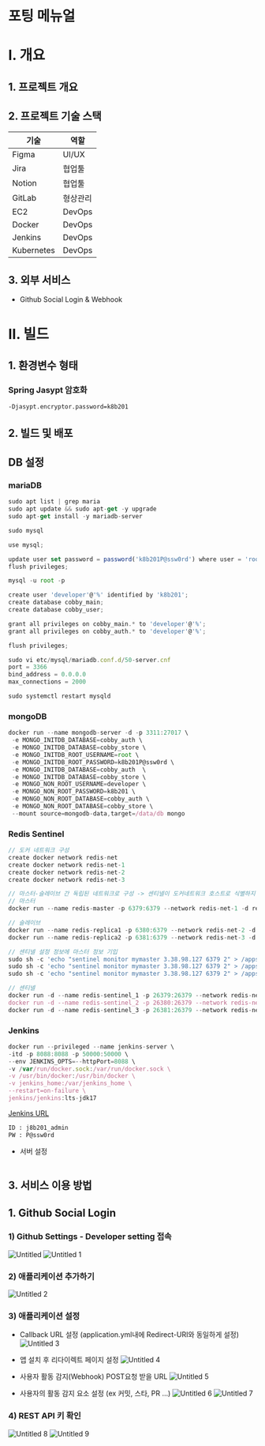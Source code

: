 # 포팅 메뉴얼

# Ⅰ. 개요

## 1. 프로젝트 개요

## 2. 프로젝트 기술 스택

| 기술       | 역할     |
| ---------- | -------- |
| Figma      | UI/UX    |
| Jira       | 협업툴   |
| Notion     | 협업툴   |
| GitLab     | 형상관리 |
| EC2        | DevOps   |
| Docker     | DevOps   |
| Jenkins    | DevOps   |
| Kubernetes | DevOps   |

## 3. 외부 서비스

- Github Social Login & Webhook

# Ⅱ. 빌드

## 1. 환경변수 형태

### Spring Jasypt 암호화

```
-Djasypt.encryptor.password=k8b201
```

## 2. 빌드 및 배포

## DB 설정

### mariaDB

```jsx
sudo apt list | grep maria
sudo apt update && sudo apt-get -y upgrade
sudo apt-get install -y mariadb-server

sudo mysql

use mysql;

update user set password = password('k8b201P@ssw0rd') where user = 'root';
flush privileges;

mysql -u root -p

create user 'developer'@'%' identified by 'k8b201';
create database cobby_main;
create database cobby_user;

grant all privileges on cobby_main.* to 'developer'@'%';
grant all privileges on cobby_auth.* to 'developer'@'%';

flush privileges;

sudo vi etc/mysql/mariadb.conf.d/50-server.cnf
port = 3366
bind_address = 0.0.0.0
max_connections = 2000

sudo systemctl restart mysqld
```

### mongoDB

```jsx
docker run --name mongodb-server -d -p 3311:27017 \
 -e MONGO_INITDB_DATABASE=cobby_auth \
 -e MONGO_INITDB_DATABASE=cobby_store \
 -e MONGO_INITDB_ROOT_USERNAME=root \
 -e MONGO_INITDB_ROOT_PASSWORD=k8b201P@ssw0rd \
 -e MONGO_INITDB_DATABASE=cobby_auth  \
 -e MONGO_INITDB_DATABASE=cobby_store \
 -e MONGO_NON_ROOT_USERNAME=developer \
 -e MONGO_NON_ROOT_PASSWORD=k8b201 \
 -e MONGO_NON_ROOT_DATABASE=cobby_auth \
 -e MONGO_NON_ROOT_DATABASE=cobby_store \
 --mount source=mongodb-data,target=/data/db mongo
```

### Redis Sentinel

```jsx
// 도커 네트워크 구성
create docker network redis-net
create docker network redis-net-1
create docker network redis-net-2
create docker network redis-net-3

// 마스터-슬레이브 간 독립된 네트워크로 구성 -> 센티넬이 도커네트워크 호스트로 식별하지 않게끔 하기 위함
// 마스터
docker run --name redis-master -p 6379:6379 --network redis-net-1 -d redis redis-server --appendonly yes --requirepass k8b201 --masterauth k8b201

// 슬레이브
docker run --name redis-replica1 -p 6380:6379 --network redis-net-2 -d redis redis-server --appendonly yes --slaveof redis-master 6379 --requirepass k8b201 --masterauth k8b201
docker run --name redis-replica2 -p 6381:6379 --network redis-net-3 -d redis redis-server --appendonly yes --slaveof redis-master 6379 --requirepass k8b201 --masterauth k8b201

// 센티넬 설정 정보에 마스터 정보 기입
sudo sh -c 'echo "sentinel monitor mymaster 3.38.98.127 6379 2" > /apps/redis/sentinel/sentinel_1/sentinel.conf'
sudo sh -c 'echo "sentinel monitor mymaster 3.38.98.127 6379 2" > /apps/redis/sentinel/sentinel_2/sentinel.conf'
sudo sh -c 'echo "sentinel monitor mymaster 3.38.98.127 6379 2" > /apps/redis/sentinel/sentinel_3/sentinel.conf'

// 센티넬
docker run -d --name redis-sentinel_1 -p 26379:26379 --network redis-net -v /apps/redis/sentinel/sentinel_1:/data redis redis-sentinel /data/sentinel.conf --sentinel auth-pass mymaster k8b201
docker run -d --name redis-sentinel_2 -p 26380:26379 --network redis-net -v /apps/redis/sentinel/sentinel_2:/data redis redis-sentinel /data/sentinel.conf --sentinel auth-pass mymaster k8b201
docker run -d --name redis-sentinel_3 -p 26381:26379 --network redis-net -v /apps/redis/sentinel/sentinel_3:/data redis redis-sentinel /data/sentinel.conf --sentinel auth-pass mymaster k8b201
```

### Jenkins

```jsx
docker run --privileged --name jenkins-server \
-itd -p 8088:8088 -p 50000:50000 \
--env JENKINS_OPTS=--httpPort=8088 \
-v /var/run/docker.sock:/var/run/docker.sock \
-v /usr/bin/docker:/usr/bin/docker \
-v jenkins_home:/var/jenkins_home \
--restart=on-failure \
jenkins/jenkins:lts-jdk17
```

[Jenkins URL](http://k8b201.p.ssafy.io:8088)

```bash
ID : j8b201_admin
PW : P@ssw0rd
```

- 서버 설정

```jsx![Untitled 1](/assets/Untitled%201.png)![Untitled 1](https://i.imgur.com/LBFfQnX.png)

```

## 3. 서비스 이용 방법

## 1. Github Social Login

### 1) Github Settings - Developer setting 접속

![Untitled](https://i.imgur.com/iTkBjnn.png)
![Untitled 1](https://i.imgur.com/MGG5jQr.png)

### 2) 애플리케이션 추가하기

![Untitled 2](https://i.imgur.com/ppn84m7.png)

### 3) 애플리케이션 설정

- Callback URL 설정 (application.yml내에 Redirect-URI와 동일하게 설정)
  ![Untitled 3](https://i.imgur.com/GtJyhRQ.png)

- 앱 설치 후 리다이렉트 페이지 설정
  ![Untitled 4](https://i.imgur.com/P7lKxmF.png)

- 사용자 활동 감지(Webhook) POST요청 받을 URL
  ![Untitled 5](https://i.imgur.com/v4BgBoj.png)

- 사용자의 활동 감지 요소 설정 (ex 커밋, 스타, PR …)
  ![Untitled 6](https://i.imgur.com/Zv4nvf1.png)
  ![Untitled 7](https://i.imgur.com/sm80CxF.png)

### 4) REST API 키 확인

![Untitled 8](https://i.imgur.com/CxVYZ9H.png)
![Untitled 9](https://i.imgur.com/tDDArbu.png)
